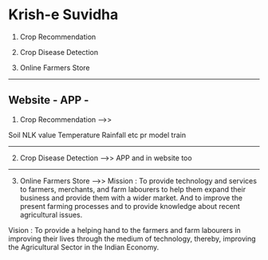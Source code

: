 # Krish-e Suvidha
1. Crop Recommendation 

2. Crop Disease Detection

3. Online Farmers Store
-----------------------------------------------------
Website -
APP -
-----------------------------------------------------
1. Crop Recommendation -->>

Soil NLK value
Temperature
Rainfall
etc pr model train


-----------------------------------------------------
2. Crop Disease Detection -->>
APP and in website too

-----------------------------------------------------
3. Online Farmers Store -->>
Mission : To provide technology and services to farmers, merchants, and farm labourers to help them expand their business and provide them with a wider market. And to improve the present farming processes and to provide knowledge about recent agricultural issues.

Vision : To provide a helping hand to the farmers and farm labourers in improving their lives through the medium of technology, thereby, improving the Agricultural Sector in the Indian Economy.
